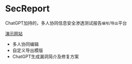 # SecReport
ChatGPT加持的，多人协同信息安全渗透测试报告`编写`/`导出`平台

[演示网站](https://demo.sec-report.com)

* 多人协同编辑
* 自定义导出模版
* ChatGPT生成漏洞简介及修复方案
